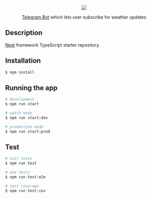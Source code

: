 <p align="center">
<img src="https://i.ibb.co/HTmH7Xk/Screenshot-2023-10-17-022854.png">
</p>


  <p align="center"><a href="http://nodejs.org" target="_blank">Telegram Bot</a> which lets user subscribe for weather updates</p>

## Description

[Nest](https://github.com/nestjs/nest) framework TypeScript starter repository.

## Installation

```bash
$ npm install
```

## Running the app

```bash
# development
$ npm run start

# watch mode
$ npm run start:dev

# production mode
$ npm run start:prod
```

## Test

```bash
# unit tests
$ npm run test

# e2e tests
$ npm run test:e2e

# test coverage
$ npm run test:cov
```

